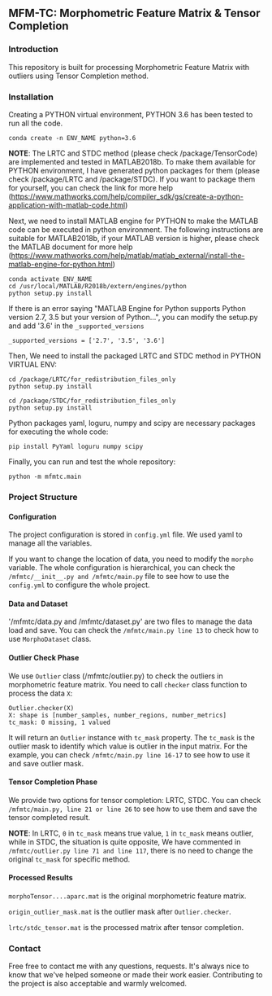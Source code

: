 ## MFM-TC: Morphometric Feature Matrix & Tensor Completion

### Introduction

This repository is built for processing Morphometric Feature Matrix with outliers using Tensor Completion method.

### Installation

Creating a PYTHON virtual environment, PYTHON 3.6 has been tested to run all the code.

```
conda create -n ENV_NAME python=3.6
```

**NOTE**: The LRTC and STDC method (please check /package/TensorCode) are implemented and tested in MATLAB2018b. To make them available for PYTHON environment, I have generated python packages for them (please check /package/LRTC and /package/STDC). If you want to package them for yourself, you can check the link for more help (https://www.mathworks.com/help/compiler_sdk/gs/create-a-python-application-with-matlab-code.html)

Next, we need to install MATLAB engine for PYTHON to make the MATLAB code can be executed in python environment. The following instructions are suitable for MATLAB2018b, if your MATLAB version is higher, please check the MATLAB document for more help (https://www.mathworks.com/help/matlab/matlab_external/install-the-matlab-engine-for-python.html)

```
conda activate ENV_NAME
cd /usr/local/MATLAB/R2018b/extern/engines/python
python setup.py install
```

If there is an error saying "MATLAB Engine for Python supports Python version 2.7, 3.5 but your version of Python...", you can modify the setup.py and add '3.6' in the `_supported_versions`

```
_supported_versions = ['2.7', '3.5', '3.6']
```

Then, We need to install the packaged LRTC and STDC method in PYTHON VIRTUAL ENV:

```
cd /package/LRTC/for_redistribution_files_only
python setup.py install

cd /package/STDC/for_redistribution_files_only
python setup.py install
```

Python packages yaml, loguru, numpy and scipy are necessary packages for executing the whole code:

```
pip install PyYaml loguru numpy scipy
```
Finally, you can run and test the whole repository:

```
python -m mfmtc.main
```

### Project Structure

#### Configuration

The project configuration is stored in `config.yml` file. We used yaml to manage all the variables.

If you want to change the location of data, you need to modify the `morpho` variable. The whole configuration is hierarchical, you can check the `/mfmtc/__init__.py and /mfmtc/main.py` file to see how to use the `config.yml` to configure the whole project.

#### Data and Dataset

'/mfmtc/data.py and /mfmtc/dataset.py' are two files to manage the data load and save. You can check the `/mfmtc/main.py line 13` to check how to use `MorphoDataset` class.

#### Outlier Check Phase

We use `Outlier` class (/mfmtc/outlier.py) to check the outliers in morphometric feature matrix. You need to call `checker` class function to process the data `X`:

```
Outlier.checker(X)
X: shape is [number_samples, number_regions, number_metrics]
tc_mask: 0 missing, 1 valued
```

It will return an `Outlier` instance with `tc_mask` property. The `tc_mask` is the outlier mask to identify which value is outlier in the input matrix. For the example, you can check `/mfmtc/main.py line 16-17` to see how to use it and save outlier mask.

#### Tensor Completion Phase

We provide two options for tensor completion: LRTC, STDC. You can check `/mfmtc/main.py, line 21 or line 26` to see how to use them and save the tensor completed result.

**NOTE**: In LRTC, `0` in `tc_mask` means true value, `1` in `tc_mask` means outlier, while in STDC, the situation is quite opposite, We have commented in `/mfmtc/outlier.py line 71 and line 117`, there is no need to change the original `tc_mask` for specific method.

#### Processed Results

`morphoTensor....aparc.mat` is the original morphometric feature matrix.

`origin_outlier_mask.mat` is the outlier mask after `Outlier.checker`.

`lrtc/stdc_tensor.mat` is the processed matrix after tensor completion.

### Contact

Free free to contact me with any questions, requests. It's always nice to know that we've helped someone or made their work easier. Contributing to the project is also acceptable and warmly welcomed.